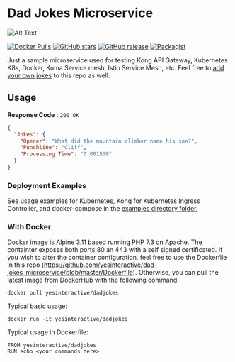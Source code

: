 # Dad Jokes Microservice #
![Alt Text](https://dev-to-uploads.s3.amazonaws.com/i/0ckh82ned3gipoy2o03m.jpg)

[![Docker Pulls](https://img.shields.io/docker/pulls/yesinteractive/dadjokes)](https://hub.docker.com/r/yesinteractive/dadjokes) 
[![GitHub stars](https://img.shields.io/github/stars/yesinteractive/dad-jokes_microservice?style=social)](https://github.com/yesinteractive/dad-jokes_microservice) 
[![GitHub release](https://img.shields.io/github/release/yesinteractive/dad-jokes_microservice.svg)](https://github.com/yesinteractive/dad-jokes_microservice) 
[![Packagist](https://img.shields.io/packagist/l/fsl/fsl.svg)](https://github.com/yesinteractive/dad-jokes_microservice/blob/master/LICENSE.md)



Just a sample microservice used for testing Kong API Gateway, Kubernetes K8s, Docker, Kuma Service mesh, Istio Service Mesh, etc. Feel free to [add your own jokes](https://github.com/yesinteractive/dad-jokes_microservice/blob/master/controllers/jokes.txt) to this repo as well.

## Usage ##

**Response Code** : `200 OK`

```json
{
  "Jokes": {
    "Opener": "What did the mountain climber name his son?",
    "Punchline": "Cliff",
    "Processing Time": "0.001530"
  }
}
```

### Deployment Examples ###

See usage examples for Kubernetes, Kong for Kubernetes Ingress Controller, and docker-compose in the [examples directory folder.](https://github.com/yesinteractive/dad-jokes_microservice/blob/master/examples)

### With Docker ###

Docker image is Alpine 3.11 based running PHP 7.3 on Apache. The containter exposes both ports 80 an 443 with a self signed certificated. If you wish to alter the container configuration, feel free to use the Dockerfile in this repo (https://github.com/yesinteractive/dad-jokes_microservice/blob/master/Dockerfile). Otherwise, you can pull the latest image from DockerHub with the following command:
```
docker pull yesinteractive/dadjokes
```
Typical basic usage:

```
docker run -it yesinteractive/dadjokes
```

Typical usage in Dockerfile:

```
FROM yesinteractive/dadjokes
RUN echo <your commands here>
```



